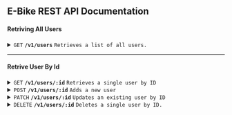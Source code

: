 ## E-Bike REST API Documentation

#### Retriving All Users

<details>
 <summary><code>GET</code> <code><b>/v1/users</b></code> <code>Retrieves a list of all users.</code></summary>

##### Parameters

> | name | type     | data type             | description |
> | ---- | -------- | --------------------- | ----------- |
> | None | required | object (JSON or YAML) | N/A         |

##### Responses

> | http code | content-type               | response                                 |
> | --------- | -------------------------- | ---------------------------------------- |
> | `201`     | `text/plain;charset=UTF-8` | `Configuration retrived successfully`    |
> | `400`     | `application/json`         | `{"code":"400","message":"Bad Request"}` |
> | `405`     | `text/html;charset=utf-8`  | None                                     |

##### Example cURL

> ```javascript
>  curl -X GET -H "Content-Type: application/json" --data @get.json http://localhost:3000/v1/users
> ```

</details>

---

#### Retrive User By Id

<details>
 <summary><code>GET</code> <code><b>/v1/users/:id</b></code> <code>Retrieves a single user by ID</code></summary>

##### Parameters

> None

##### Responses

> | http code | content-type               | response    |
> | --------- | -------------------------- | ----------- |
> | `200`     | `text/plain;charset=UTF-8` | JSON string |

##### Example cURL

> ```javascript
>  curl -X GET -H "Content-Type: application/json" http://localhost:3000/v1/users/6397483522a9c3cea58caa87
> ```

</details>

<details>
 <summary><code>POST</code> <code><b>/v1/users/:id</b></code> <code>Adds a new user</code></summary>

##### Parameters

> | name              | type     | data type    | description                  |
> | ----------------- | -------- | ------------ | ---------------------------- |
> | `stub_numeric_id` | required | int ($int64) | The specific stub numeric id |

##### Responses

> | http code | content-type               | response                                 |
> | --------- | -------------------------- | ---------------------------------------- |
> | `200`     | `text/plain;charset=UTF-8` | JSON String                              |
> | `400`     | `application/json`         | `{"code":"400","message":"Bad Request"}` |

##### Example cURL

> ```javascript
>  curl -X POST -H "Content-Type: application/json" --data @post.json http://localhost:3000/v1/users/6397483522a9c3cea58caa87
> ```

</details>

<details>
  <summary><code>PATCH</code> <code><b>/v1/users/:id</b></code> <code>Updates an existing user by ID</code></summary>

##### Parameters

> | name   | type     | data type | description                         |
> | ------ | -------- | --------- | ----------------------------------- |
> | `uuid` | required | string    | The specific stub unique idendifier |

##### Responses

> | http code | content-type               | response                                 |
> | --------- | -------------------------- | ---------------------------------------- |
> | `200`     | `text/plain;charset=UTF-8` | JSON string                              |
> | `400`     | `application/json`         | `{"code":"400","message":"Bad Request"}` |

##### Example cURL

> ```javascript
>   curl -X PATCH -H "Content-Type: application/json" --data @patch.json http://localhost:3000/v1/users/6397483522a9c3cea58caa87
> ```

</details>

<details>
  <summary><code>DELETE</code> <code><b>/v1/users/:id</b></code> <code>Deletes a single user by ID.</code></summary>

##### Parameters

> None

##### Responses

> | http code | content-type               | response                                 |
> | --------- | -------------------------- | ---------------------------------------- |
> | `200`     | `text/plain;charset=UTF-8` | JSON string                              |
> | `400`     | `application/json`         | `{"code":"400","message":"Bad Request"}` |

##### Example cURL

> ```javascript
>  curl -X DELETE -H "Content-Type: application/json" http://localhost:3000/v1/users/6397483522a9c3cea58caa87
> ```
